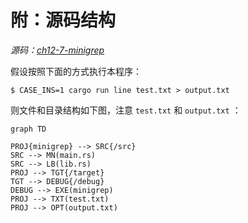 # 附：源码结构

*源码：[ch12-7-minigrep](https://gitee.com/lindorof/Rust_The_Book/tree/master/ch12-7-minigrep)*

假设按照下面的方式执行本程序：
```text
$ CASE_INS=1 cargo run line test.txt > output.txt
```

则文件和目录结构如下图，注意 ```test.txt``` 和 ```output.txt``` ：

```
graph TD

PROJ{minigrep} --> SRC{/src}
SRC --> MN(main.rs)
SRC --> LB(lib.rs)
PROJ --> TGT{/target}
TGT --> DEBUG{/debug}
DEBUG --> EXE(minigrep)
PROJ --> TXT(test.txt)
PROJ --> OPT(output.txt)
```